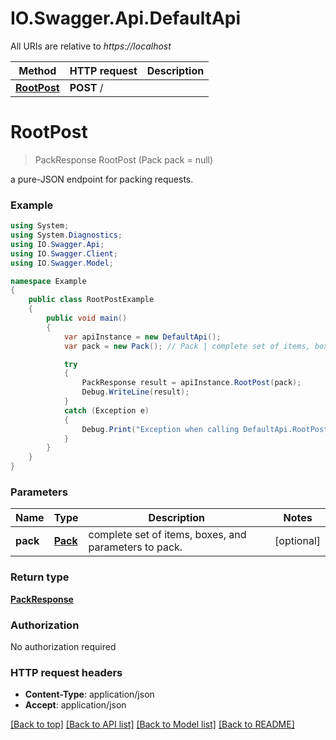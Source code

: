 # IO.Swagger.Api.DefaultApi

All URIs are relative to *https://localhost*

Method | HTTP request | Description
------------- | ------------- | -------------
[**RootPost**](DefaultApi.md#rootpost) | **POST** / | 


<a name="rootpost"></a>
# **RootPost**
> PackResponse RootPost (Pack pack = null)



a pure-JSON endpoint for packing requests. 

### Example
```csharp
using System;
using System.Diagnostics;
using IO.Swagger.Api;
using IO.Swagger.Client;
using IO.Swagger.Model;

namespace Example
{
    public class RootPostExample
    {
        public void main()
        {
            var apiInstance = new DefaultApi();
            var pack = new Pack(); // Pack | complete set of items, boxes, and parameters to pack. (optional) 

            try
            {
                PackResponse result = apiInstance.RootPost(pack);
                Debug.WriteLine(result);
            }
            catch (Exception e)
            {
                Debug.Print("Exception when calling DefaultApi.RootPost: " + e.Message );
            }
        }
    }
}
```

### Parameters

Name | Type | Description  | Notes
------------- | ------------- | ------------- | -------------
 **pack** | [**Pack**](Pack.md)| complete set of items, boxes, and parameters to pack. | [optional] 

### Return type

[**PackResponse**](PackResponse.md)

### Authorization

No authorization required

### HTTP request headers

 - **Content-Type**: application/json
 - **Accept**: application/json

[[Back to top]](#) [[Back to API list]](../README.md#documentation-for-api-endpoints) [[Back to Model list]](../README.md#documentation-for-models) [[Back to README]](../README.md)

